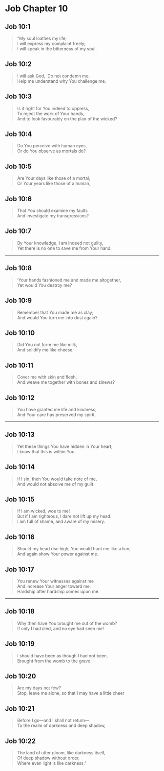 # Job Chapter 10

## Job 10:1

> “My soul loathes my life;  
> I will express my complaint freely;  
> I will speak in the bitterness of my soul.

## Job 10:2

> I will ask God, ‘Do not condemn me;  
> Help me understand why You challenge me.

## Job 10:3

> Is it right for You indeed to oppress,  
> To reject the work of Your hands,  
> And to look favourably on the plan of the wicked?

## Job 10:4

> Do You perceive with human eyes,  
> Or do You observe as mortals do?

## Job 10:5

> Are Your days like those of a mortal,  
> Or Your years like those of a human,

## Job 10:6

> That You should examine my faults  
> And investigate my transgressions?

## Job 10:7

> By Your knowledge, I am indeed not guilty,  
> Yet there is no one to save me from Your hand.

---

## Job 10:8

> ‘Your hands fashioned me and made me altogether,  
> Yet would You destroy me?

## Job 10:9

> Remember that You made me as clay;  
> And would You turn me into dust again?

## Job 10:10

> Did You not form me like milk,  
> And solidify me like cheese;

## Job 10:11

> Cover me with skin and flesh,  
> And weave me together with bones and sinews?

## Job 10:12

> You have granted me life and kindness;  
> And Your care has preserved my spirit.

---

## Job 10:13

> Yet these things You have hidden in Your heart;  
> I know that this is within You:

## Job 10:14

> If I sin, then You would take note of me,  
> And would not absolve me of my guilt.

## Job 10:15

> If I am wicked, woe to me!  
> But if I am righteous, I dare not lift up my head.  
> I am full of shame, and aware of my misery.

## Job 10:16

> Should my head rise high, You would hunt me like a lion,  
> And again show Your power against me.

## Job 10:17

> You renew Your witnesses against me  
> And increase Your anger toward me;  
> Hardship after hardship comes upon me.

---

## Job 10:18

> Why then have You brought me out of the womb?  
> If only I had died, and no eye had seen me!

## Job 10:19

> I should have been as though I had not been,  
> Brought from the womb to the grave.’

## Job 10:20

> Are my days not few?  
> Stop, leave me alone, so that I may have a little cheer

## Job 10:21

> Before I go—and I shall not return—  
> To the realm of darkness and deep shadow,

## Job 10:22

> The land of utter gloom, like darkness itself,  
> Of deep shadow without order,  
> Where even light is like darkness.”
